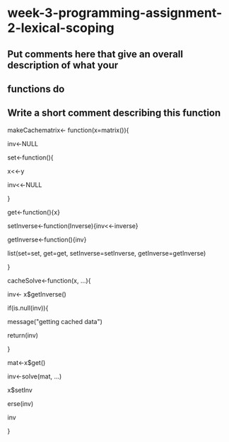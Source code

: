 # week-3-programming-assignment-2-lexical-scoping
## Put comments here that give an overall description of what your

## functions do



## Write a short comment describing this function



makeCachematrix<- function(x=matrix()){

inv<-NULL

set<-function(){



x<<-y

inv<<-NULL

}

get<-function(){x}

setInverse<-function(Inverse){inv<<-inverse}

getInverse<-function(){inv}

list(set=set, get=get, setInverse=setInverse, getInverse=getInverse)

}



cacheSolve<-function(x, ...){



inv<- x$getInverse()

if(is.null(inv)){



message("getting cached data")

return(inv)



}

mat<-x$get()

inv<-solve(mat, ...)

x$setInv

erse(inv)

inv

}

